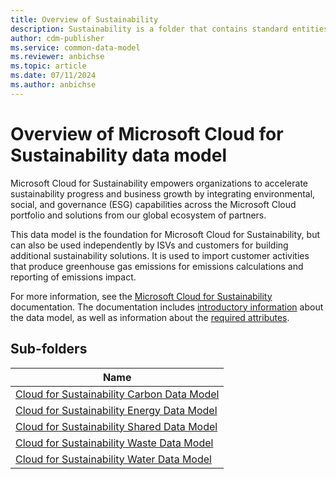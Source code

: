 ```yaml
---
title: Overview of Sustainability
description: Sustainability is a folder that contains standard entities related to the Common Data Model.
author: cdm-publisher
ms.service: common-data-model
ms.reviewer: anbichse
ms.topic: article
ms.date: 07/11/2024
ms.author: anbichse
---
```


# Overview of Microsoft Cloud for Sustainability data model

Microsoft Cloud for Sustainability empowers organizations to accelerate sustainability progress and business growth by integrating environmental, social, and governance (ESG) capabilities across the Microsoft Cloud portfolio and solutions from our global ecosystem of partners.

This data model is the foundation for Microsoft Cloud for Sustainability, but can also be used independently by ISVs and customers for building additional sustainability solutions. It is used to import customer activities that produce greenhouse gas emissions for emissions calculations and reporting of emissions impact.

For more information, see the [Microsoft Cloud for Sustainability](https://go.microsoft.com/fwlink/?linkid=2193512) documentation. The documentation includes [introductory information](https://go.microsoft.com/fwlink/?linkid=2194529) about the data model, as well as information about the [required attributes](https://go.microsoft.com/fwlink/?linkid=2194273).

## Sub-folders

|Name|
|---|
|[Cloud for Sustainability Carbon Data Model](SustainabilityCarbon/overview.md)|
|[Cloud for Sustainability Energy Data Model](SustainabilityEnergy/overview.md)|
|[Cloud for Sustainability Shared Data Model](SustainabilityShared/overview.md)|
|[Cloud for Sustainability Waste Data Model](SustainabilityWaste/overview.md)|
|[Cloud for Sustainability Water Data Model](SustainabilityWater/overview.md)|




